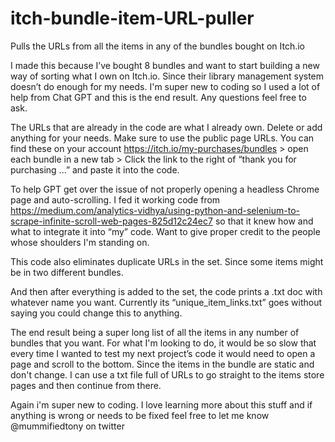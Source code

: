 # itch-bundle-item-URL-puller
Pulls the URLs from all the items in any of the bundles bought on Itch.io

I made this because I’ve bought 8 bundles and want to start building a new way of sorting what I own on Itch.io. Since their library management system doesn’t do enough for my needs. I'm super new to coding so I used a lot of help from Chat GPT and this is the end result. Any questions feel free to ask.

The URLs that are already in the code are what I already own. Delete or add anything for your needs. Make sure to use the public page URLs. You can find these on your account https://itch.io/my-purchases/bundles > open each bundle in a new tab > Click the link to the right of “thank you for purchasing ...” and paste it into the code.

To help GPT get over the issue of not properly opening a headless Chrome page and auto-scrolling. I fed it working code from https://medium.com/analytics-vidhya/using-python-and-selenium-to-scrape-infinite-scroll-web-pages-825d12c24ec7 so that it knew how and what to integrate it into “my” code. Want to give proper credit to the people whose shoulders I'm standing on.

This code also eliminates duplicate URLs in the set. Since some items might be in two different bundles.

And then after everything is added to the set, the code prints a .txt doc with whatever name you want. Currently its “unique_item_links.txt” goes without saying you could change this to anything.

The end result being a super long list of all the items in any number of bundles that you want. For what I'm looking to do, it would be so slow that every time I wanted to test my next project’s code it would need to open a page and scroll to the bottom. Since the items in the bundle are static and don't change. I can use a txt file full of URLs to go straight to the items store pages and then continue from there.

Again i'm super new to coding. I love learning more about this stuff and if anything is wrong or needs to be fixed feel free to let me know @mummifiedtony on twitter
